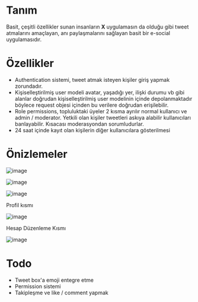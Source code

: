 # Tanım
Basit, çeşitli özellikler sunan insanların **X** uygulamasın da olduğu gibi tweet atmalarını amaçlayan, anı paylaşmalarını sağlayan basit bir e-social uygulamasıdır. 

# Özellikler
+ Authentication sistemi, tweet atmak isteyen kişiler giriş yapmak zorundadır.
+ Kişiselleştirilmiş user modeli avatar, yaşadığı yer, ilişki durumu vb gibi alanlar doğrudan kişiselleştirilmiş user modelinin içinde depolanmaktadır böylece request objesi içinden bu verilere doğrudan erişilebilir.
+ Role permissions, topluluktaki üyeler 2 kısma ayrılır normal kullanıcı ve admin / moderator. Yetkili olan kişiler tweetleri askıya alabilir kullanıcıları banlayabilir. Kısacası moderasyondan sorumludurlar.
+ 24 saat içinde kayıt olan kişilerin diğer kullanıcılara gösterilmesi

# Önizlemeler
![image](https://github.com/AysKrimn/django-tweet-application/assets/83617943/6fd083c1-f74d-44b2-917e-38314be3a7c8)

![image](https://github.com/AysKrimn/django-tweet-application/assets/83617943/0d0492cb-46e6-4264-8bb6-c6c11c443f12)

![image](https://github.com/AysKrimn/django-tweet-application/assets/83617943/00f791f1-70c4-40b3-b801-1c1fc7a2aaa6)


Profil kısmı

![image](https://github.com/AysKrimn/django-tweet-application/assets/83617943/dbfe2a16-e434-420f-8995-9702d5d79856)

Hesap Düzenleme Kısmı

![image](https://github.com/AysKrimn/django-tweet-application/assets/83617943/0e616c7a-7f3e-446f-b7e7-b792858f8411)



# Todo
+ Tweet box'a emoji entegre etme
+ Permission sistemi
+ Takipleşme ve like / comment yapmak

